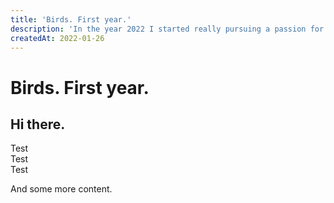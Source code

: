 ```yaml
---
title: 'Birds. First year.'
description: 'In the year 2022 I started really pursuing a passion for bird and wildlife photography.'
createdAt: 2022-01-26
---
```


# Birds. First year.

## Hi there.

<!--more-->

<div class="grid grid-cols-3 gap-6">
  <div class= h-64">Test</div>

  <div class="col-span-2 h-64">Test</div>
  <div class="col-span-2 h-64">Test</div>
</div>

And some more content.
